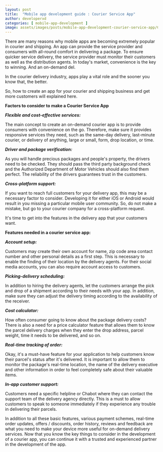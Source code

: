 ```yaml
---
layout: post
title:  "Mobile app development guide : Courier Service App"
author: developerxd
categories: [ mobile-app-development ]
image: assets/images/posts/mobile-app-development-courier-service-app/Courier-Service-App-Development-Guide.png
---
```


There are many reasons why mobile apps are becoming extremely popular in courier and shipping. An app can provide the service provider and consumers with all-round comfort in delivering a package. To ensure quicker service delivery, the service provider must monitor their customers as well as the distribution agents. In today's market, convenience is the key to winning. And an on-demand del.



In the courier delivery industry, apps play a vital role and the sooner you know that, the better.

So, how to create an app for your courier and shipping business and get more customers will explained here.



**Factors to consider to make a Courier Service App**



***Flexible and cost-effective services:***



The main concept to create an on-demand courier app is to provide consumers with convenience on the go. Therefore, make sure it provides responsive services they need, such as the same-day delivery, last-minute courier, or delivery of anything, large or small, form, drop location, or time.



***Driver and package verification:***



As you will handle precious packages and people's property, the drivers need to be checked. They should pass the third party background check and the Authorized Department of Motor Vehicles should also find them perfect. The reliability of the drivers guarantees trust in the customers.



***Cross-platform support:***



 If you want to reach full customers for your delivery app, this may be a necessary factor to consider. Developing it for either iOS or Android would result in you missing a particular mobile user community. So, do not make a mistake, but go to your courier company for a cross-platform request.



It's time to get into the features in the delivery app that your customers want.



**Features needed in a courier service app:**

***Account setup:***



Customers may create their own account for name, zip code area contact number and other personal details as a first step. This is necessary to enable the finding of their location by the delivery agents. For their social media accounts, you can also require account access to customers.



***Picking-delivery scheduling:***



In addition to hiring the delivery agents, let the customers arrange the pick and drop of a shipment according to their needs with your app. In addition, make sure they can adjust the delivery timing according to the availability of the receiver.



***Cost calculator:***



How often consumer going to know about the package delivery costs? There is also a need for a price calculator feature that allows them to know the parcel delivery charges when they enter the drop address, parcel weight, time it needs to be delivered, and so on.



***Real-time tracking of order:***



Okay, it's a must-have feature for your application to help customers know their parcel's status after it's delivered. It is important to allow them to monitor the package's real-time location, the name of the delivery executive and other information in order to feel completely safe about their valuable items.



***In-app customer support:***



Customers need a specific helpline or Chabot where they can contact the support team of the delivery agency directly. This is a must to allow customers to speak to someone immediately if they experience any trouble in delivering their parcels.



In addition to all these basic features, various payment schemes, real-time order updates, offers / discounts, order history, reviews and feedback are what you need to make your device more useful for on-demand delivery services. Now that you know the key things to consider in the development of a courier app, you can continue it with a trusted and experienced partner in the development of the app.